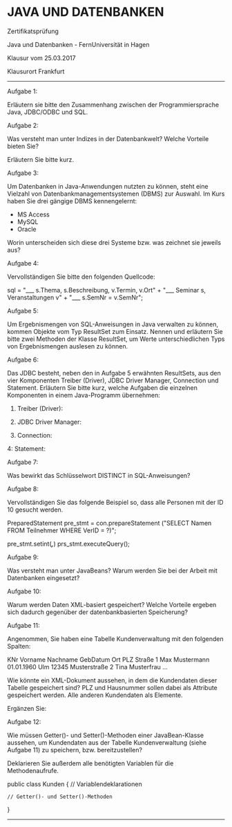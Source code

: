 # JAVA UND DATENBANKEN

Zertifikatsprüfung 

Java und Datenbanken - FernUniversität in Hagen

Klausur vom 25.03.2017

Klausurort Frankfurt

---------------------------------------------------------------------------

Aufgabe 1:

Erläutern sie bitte den Zusammenhang zwischen der Programmiersprache Java,
JDBC/ODBC und SQL.

Aufgabe 2:

Was versteht man unter Indizes in der Datenbankwelt?
Welche Vorteile bieten Sie?

Erläutern Sie bitte kurz.

Aufgabe 3:

Um Datenbanken in Java-Anwendungen nutzten zu können, steht eine Vielzahl
von Datenbankmanagementsystemen (DBMS) zur Auswahl. Im Kurs haben Sie
drei gängige DBMS kennengelernt:

- MS Access
- MySQL
- Oracle

Worin unterscheiden sich diese drei Systeme bzw. was zeichnet sie jeweils aus?

Aufgabe 4:

Vervollständigen Sie bitte den folgenden Quellcode:

sql = "___ s.Thema, s.Beschreibung, v.Termin, v.Ort"
    + "___ Seminar s, Veranstaltungen v"
    + "___ s.SemNr = v.SemNr";

Aufgabe 5:

Um Ergebnismengen von SQL-Anweisungen in Java verwalten zu können,
kommen Objekte vom Typ ResultSet zum Einsatz.
Nennen und erläutern Sie bitte zwei Methoden der Klasse ResultSet, um
Werte unterschiedlichen Typs von Ergebnismengen auslesen zu können.


Aufgabe 6:

Das JDBC besteht, neben den in Aufgabe 5 erwähnten ResultSets, aus den vier
Komponenten Treiber (Driver), JDBC Driver Manager, Connection und 
Statement. Erläutern Sie bitte kurz, welche Aufgaben die einzelnen 
Komponenten in einem Java-Programm übernehmen:

1. Treiber (Driver):

2. JDBC Driver Manager:

3. Connection:

4: Statement:

Aufgabe 7:

Was bewirkt das Schlüsselwort DISTINCT in SQL-Anweisungen?

Aufgabe 8:

Vervollständigen Sie das folgende Beispiel so, dass alle Personen mit der
ID 10 gesucht werden.

PreparedStatement pre_stmt = con.prepareStatement
("SELECT Namen FROM Teilnehmer WHERE VerID = ?)";

pre_stmt.setint(___,___)
prs_stmt.executeQuery();

Aufgabe 9:

Was versteht man unter JavaBeans?
Warum werden Sie bei der Arbeit mit Datenbanken eingesetzt?

Aufgabe 10:

Warum werden Daten XML-basiert gespeichert? Welche Vorteile ergeben sich
dadurch gegenüber der datenbankbasierten Speicherung?

Aufgabe 11:

Angenommen, Sie haben eine Tabelle Kundenverwaltung mit den folgenden
Spalten:

KNr	Vorname	Nachname	GebDatum	Ort 	PLZ 	Straße
1	Max		Mustermann	01.01.1960  Ulm		12345	Musterstraße
2 	Tina	Musterfrau	...

Wie könnte ein XML-Dokument aussehen, in dem die Kundendaten dieser
Tabelle gespeichert sind? PLZ und Hausnummer sollen dabei als 
Attribute gespeichert werden. Alle anderen Kundendaten als Elemente.

Ergänzen Sie:

<?xml version="1.0" encoding="ISO-8859-1" ?>
<Kundenverwaltung>

</Kundenverwaltung>

Aufgabe 12:

Wie müssen Getter()- und Setter()-Methoden einer JavaBean-Klasse
aussehen, um Kundendaten aus der Tabelle Kundenverwaltung (siehe
Aufgabe 11) zu speichern, bzw. bereitzustellen?

Deklarieren Sie außerdem alle benötigten Variablen für die 
Methodenaufrufe.

public class Kunden {
	// Variablendeklarationen

	// Getter()- und Setter()-Methoden

}

-----------------------------------------------------------------------


